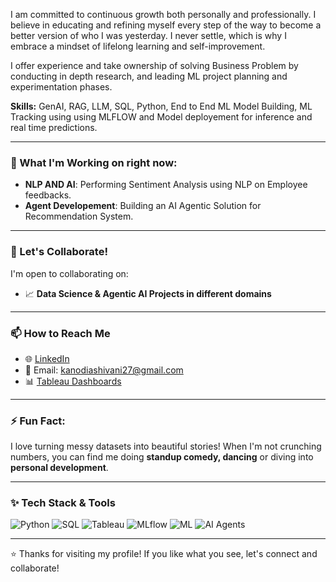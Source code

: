 

I am committed to continuous growth both personally and professionally. I believe in educating and refining myself every step of the way to become a better version of who I was yesterday. I never settle, which is why I embrace a mindset of lifelong learning and self-improvement.

I offer experience and take ownership of solving Business Problem by conducting in depth research, and leading ML project planning and experimentation phases. 

**Skills:** GenAI, RAG, LLM, SQL, Python, End to End ML Model Building, ML Tracking using using MLFLOW and Model deployement for inference and real time predictions. 


---

### 🔭 What I'm Working on right now: 
- **NLP AND AI**: Performing Sentiment Analysis using NLP on Employee feedbacks.
- **Agent Developement**: Building an AI Agentic Solution for Recommendation System.

---

### 👯 Let's Collaborate!
I'm open to collaborating on:
- 📈 **Data Science & Agentic AI Projects in different domains**
  
---

### 📫 How to Reach Me
- 🌐 [LinkedIn](https://www.linkedin.com/in/shivanikanodia)
- 📧 Email: kanodiashivani27@gmail.com
- 📊 [Tableau Dashboards](https://shorturl.at/hGzDx)

---

### ⚡ Fun Fact:

I love turning messy datasets into beautiful stories! When I'm not crunching numbers, you can find me doing **standup comedy, dancing** or diving into **personal development**.

---

### ✨ Tech Stack & Tools
![Python](https://img.shields.io/badge/Python-3776AB?style=for-the-badge&logo=python&logoColor=white)
![SQL](https://img.shields.io/badge/SQL-025E8C?style=for-the-badge&logo=sqlite&logoColor=white)
![Tableau](https://img.shields.io/badge/Tableau-E97627?style=for-the-badge&logo=tableau&logoColor=white)
![MLflow](https://img.shields.io/badge/MLflow-0194E2?style=for-the-badge&logo=mlflow&logoColor=white)
![ML](https://img.shields.io/badge/ML-4CAF50?style=for-the-badge&logo=tensorflow&logoColor=white)
![AI Agents](https://img.shields.io/badge/AI%20Agents-00BCD4?style=for-the-badge&logo=robotframework&logoColor=white)

---

⭐️ Thanks for visiting my profile! If you like what you see, let's connect and collaborate!

